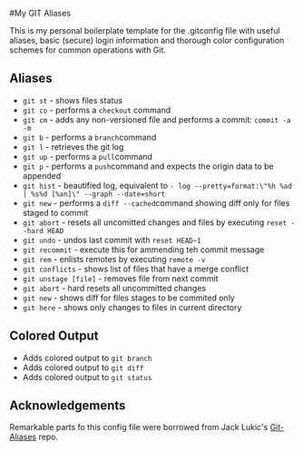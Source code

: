 #My GIT Aliases

This is my personal boilerplate template for the .gitconfig file with useful aliases, basic (secure) login information and thorough color configuration schemes for common operations with Git.

## Aliases
* ``git st`` - shows files status
* ``git co`` - performs a ``checkout`` command
* ``git cm`` - adds any non-versioned file and performs a commit: ``commit -a -m`` 
* ``git b`` - performs a ``branch``command
* ``git l`` - retrieves the git log
* ``git up`` - performs a ``pull``command
* ``git p`` - performs a ``push``command and expects the origin data to be appended
* ``git hist`` - beautified log, equivalent to ``- log --pretty=format:\"%h %ad | %s%d [%an]\" --graph --date=short``
* ``git new`` - performs a ``diff --cached``command showing diff only for files staged to commit
* ``git abort`` - resets all uncomitted changes and files by executing ``reset --hard HEAD``
* ``git undo`` - undos last commit with ``reset HEAD~1``
* ``git recommit`` - execute this for ammending teh commit message
* ``git rem`` - enlists remotes by executing ``remote -v`` 
* ``git conflicts`` - shows list of files that have a merge conflict
* ``git unstage [file]`` - removes file from next commit
* ``git abort`` - hard resets all uncommitted changes 
* ``git new`` - shows diff for files stages to be commited only
* ``git here`` - shows only changes to files in current directory

## Colored Output
* Adds colored output to `git branch`
* Adds colored output to `git diff`
* Adds colored output to `git status`

## Acknowledgements

Remarkable parts fo this config file were borrowed from Jack Lukic's [Git-Aliases](https://github.com/jlukic/Git-Aliases) repo.